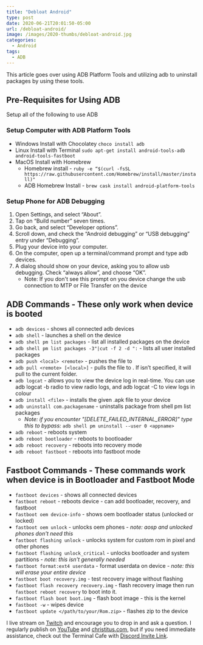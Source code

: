 ```yaml
---
title: "Debloat Android"
type: post
date: 2020-06-21T20:01:50-05:00
url: /debloat-android/
image: /images/2020-thumbs/debloat-android.jpg
categories:
  - Android
tags:
  - ADB
---
```

This article goes over using ADB Platform Tools and utilizing adb to uninstall packages by using these tools.
<!--more-->

## Pre-Requisites for Using ADB
Setup all of the following to use ADB

### Setup Computer with ADB Platform Tools
  - Windows Install with Chocolatey `choco install adb`
  - Linux Install with Terminal `sudo apt-get install android-tools-adb android-tools-fastboot`
  - MacOS Install with Homebrew
      - Homebrew install - `ruby -e “$(curl -fsSL https://raw.githubusercontent.com/Homebrew/install/master/install)"`
      - ADB Homebrew Install - `brew cask install android-platform-tools`

### Setup Phone for ADB Debugging
1. Open Settings, and select “About”.
2. Tap on “Build number” seven times.
3. Go back, and select “Developer options”.
4. Scroll down, and check the “Android debugging” or “USB debugging” entry under “Debugging”.
5. Plug your device into your computer.
6. On the computer, open up a terminal/command prompt and type adb devices.
7. A dialog should show on your device, asking you to allow usb debugging. Check “always allow”, and choose “OK”.
    - Note: If you don't see this prompt on you device change the usb connection to MTP or File Transfer on the device

## ADB Commands - These only work when device is booted
  - `adb devices` - shows all connected adb devices
  - `adb shell` - launches a shell on the device
  - `adb shell pm list packages` - list all installed packages on the device
  - `adb shell pm list packages -3"|cut -f 2 -d ":` - lists all user installed packages
  - `adb push <local> <remote>` - pushes the file <local> to <remote>
  - `adb pull <remote> [<local>]` - pulls the file <remote> to <local>. If <local> isn’t specified, it will pull to the current folder.
  - `adb logcat` - allows you to view the device log in real-time. You can use adb logcat -b radio to view radio logs, and adb logcat -C to view logs in colour
  - `adb install <file>` - installs the given .apk file to your device
  - `adb uninstall com.packagename` - uninstalls package from shell pm list packages
    - *Note: if you encounter "[DELETE_FAILED_INTERNAL_ERROR]" type this to bypass:* `adb shell pm uninstall --user 0 <appname>`
  - `adb reboot` - reboots system
  - `adb reboot bootloader` - reboots to bootloader
  - `adb reboot recovery` - reboots into recovery mode
  - `adb reboot fastboot` - reboots into fastboot mode

## Fastboot Commands - These commands work when device is in Bootloader and Fastboot Mode
  - `fastboot devices` - shows all connected devices
  - `fastboot reboot` - reboots device - can add bootloader, recovery, and fastboot
  - `fastboot oem device-info` - shows oem bootloader status (unlocked or locked)
  - `fastboot oem unlock` - unlocks oem phones - *note: aosp and unlocked phones don't need this*
  - `fastboot flashing unlock` - unlocks system for custom rom in pixel and other phones
  - `fastboot flashing unlock_critical` - unlocks bootloader and system partitions - *note: this isn't generally needed*
  - `fastboot format:ext4 userdata` - format userdata on device - *note: this will erase your entire device*
  - `fastboot boot recovery.img` - test recovery image without flashing
  - `fastboot flash recovery recovery.img` - flash recovery image then run `fastboot reboot recovery` to boot into it. 
  - `fastboot flash boot boot.img` - flash boot image - this is the kernel
  - `fastboot -w` - wipes device
  - `fastboot update </path/to/your/Rom.zip>` - flashes zip to the device

I live stream on [Twitch][1] and encourage you to drop in and ask a question. I regularly publish on [YouTube][2] and [christitus.com][3], but if you need immediate assistance, check out the Terminal Cafe with [Discord Invite Link][4].

 [1]: https://twitch.tv/christitustech
 [2]: https://www.youtube.com/c/ChrisTitusTech
 [3]: https://www.christitus.com/
 [4]: https://www.christitus.com/discord
